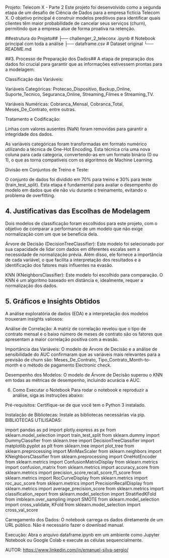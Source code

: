Projeto: Telecom X - Parte 2
Este projeto foi desenvolvido como a segunda etapa de um desafio de Ciência de Dados para a empresa fictícia Telecom X. O objetivo principal 
é construir modelos preditivos para identificar quais clientes têm maior probabilidade de cancelar seus serviços (churn), permitindo que a empresa atue de forma proativa na retenção.


##estrutura do Projeto##
├── challenger_2_teleconx .ipynb   # Notebook principal com toda a análise
├── dataframe.csv                  # Dataset original
└── README.md  

##3. Processo de Preparação dos Dados##
A etapa de preparação dos dados foi crucial para garantir que as informações estivessem prontas para a modelagem:

Classificação das Variáveis:

Variáveis Categóricas: Protecao_Dispositivo, Backup_Online, Suporte_Tecnico, Seguranca_Online, Streaming_Filmes e Streaming_TV.

Variáveis Numéricas: Cobranca_Mensal, Cobranca_Total, Meses_De_Contrato, entre outras.

Tratamento e Codificação:

Linhas com valores ausentes (NaN) foram removidas para garantir a integridade dos dados.

As variáveis categóricas foram transformadas em formato numérico utilizando a técnica de One-Hot Encoding.
Esta técnica cria uma nova coluna para cada categoria, convertendo-as em um formato binário (0 ou 1), o que as torna compatíveis com os algoritmos de Machine Learning.

Divisão em Conjuntos de Treino e Teste:

O conjunto de dados foi dividido em 70% para treino e 30% para teste (train_test_split). 
Esta etapa é fundamental para avaliar o desempenho do modelo em dados que ele não viu durante o treinamento, evitando o problema de overfitting.


## 4. Justificativas das Escolhas de Modelagem ##

Dois modelos de classificação foram escolhidos para este projeto, com o objetivo de comparar a performance de um modelo que não exige normalização com um que se beneficia dela.

Árvore de Decisão (DecisionTreeClassifier): Este modelo foi selecionado por sua capacidade de lidar com dados em diferentes escalas sem a necessidade de normalização prévia. 
Além disso, ele fornece a importância de cada variável, o que facilita a interpretação dos resultados e a identificação dos fatores mais influentes na evasão.

KNN (KNeighborsClassifier): Este modelo foi escolhido para comparação. O KNN é um algoritmo baseado em distância e, idealmente, requer a normalização dos dados. 


## 5. Gráficos e Insights Obtidos ##
A análise exploratória de dados (EDA) e a interpretação dos modelos trouxeram insights valiosos:

Análise de Correlação: A matriz de correlação revelou que o tipo de contrato mensal e o baixo número de meses de contrato são os 
fatores que apresentam a maior correlação positiva com a evasão.

Importância das Variáveis: O modelo de Árvore de Decisão e a análise de sensibilidade do AUC confirmaram que as variáveis mais 
relevantes para a previsão de churn são: Meses_De_Contrato, Tipo_Contrato_Month-to-month e o método de pagamento Electronic check.

Desempenho dos Modelos: O modelo de Árvore de Decisão superou o KNN em todas as métricas de desempenho, incluindo acurácia e AUC.

6. Como Executar o Notebook
Para rodar o notebook e reproduzir a análise, siga as instruções abaixo:

Pré-requisitos: Certifique-se de que você tem o Python 3 instalado.

Instalação de Bibliotecas: Instale as bibliotecas necessárias via pip.
BIBLIOTECAS UTILISADAS:

import pandas as pd
import plotly.express as px
from sklearn.model_selection import train_test_split
from sklearn.dummy import DummyClassifier
from sklearn.tree import DecisionTreeClassifier
import matplotlib.pyplot as plt
from sklearn.tree import plot_tree
from sklearn.preprocessing import MinMaxScaler
from sklearn.neighbors import KNeighborsClassifier
from sklearn.preprocessing import OneHotEncoder
from sklearn.metrics import ConfusionMatrixDisplay
from sklearn.metrics import confusion_matrix
from sklearn.metrics import accuracy_score
from sklearn.metrics import precision_score,recall_score,f1_score
from sklearn.metrics import RocCurveDisplay
from sklearn.metrics import roc_auc_score
from sklearn.metrics import PrecisionRecallDisplay
from sklearn.metrics import average_precision_score
from sklearn.metrics import classification_report
from sklearn.model_selection import StratifiedKFold
from imblearn.over_sampling import SMOTE
from sklearn.model_selection import cross_validate, KFold
from sklearn.model_selection import cross_val_score

Carregamento dos Dados: O notebook carrega os dados diretamente de um URL público. Não é necessário fazer o download manual.

Execução: Abra o arquivo dataframe.ipynb em um ambiente como Jupyter Notebook ou Google Colab e execute as células sequencialmente.


AUTOR:
https://www.linkedin.com/in/emanuel-silva-sergio/
